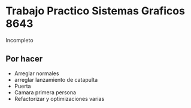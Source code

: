 # Trabajo Practico Sistemas Graficos 8643

Incompleto
## Por hacer

*	Arreglar normales
*	arreglar lanzamiento de catapulta
*	Puerta
* 	Camara primera persona
*	Refactorizar y optimizaciones varias

